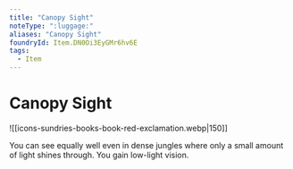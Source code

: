 ```yaml
---
title: "Canopy Sight"
noteType: ":luggage:"
aliases: "Canopy Sight"
foundryId: Item.DN0Oi3EyGMr6hv6E
tags:
  - Item
---
```


# Canopy Sight
![[icons-sundries-books-book-red-exclamation.webp|150]]

You can see equally well even in dense jungles where only a small amount of light shines through. You gain low-light vision.
